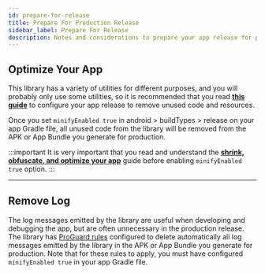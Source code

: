 ```yaml
---
id: prepare-for-release
title: Prepare For Production Release
sidebar_label: Prepare For Release
description: Notes and considerations to prepare your app release for production.
---
```


## Optimize Your App

This library has a variety of utilities for different purposes, and you will probably only use some utilities, so it is recommended 
that you read
**[this guide](https://developer.android.com/studio/build/shrink-code)**
to configure your app release to remove unused code and resources.

Once you set `minifyEnabled true` in android > buildTypes > release on your app Gradle file, all unused code from the library will be removed 
from the APK or App Bundle you generate for production.

:::important
It is very important that you read and understand the
**[shrink, obfuscate, and optimize your app](https://developer.android.com/studio/build/shrink-code)** guide
before enabling `minifyEnabled true` option.
:::

---

## Remove Log

The log messages emitted by the library are useful when developing and debugging the app, but are often unnecessary in the production release.
The library has
[ProGuard rules](https://github.com/JeovaniMartinez/Android-Utils/blob/master/androidutils/consumer-rules.pro)
configured to delete automatically all log messages emitted by the library in the APK or App Bundle you generate for production.
Note that for these rules to apply, you must have configured `minifyEnabled true` in your app Gradle file.
